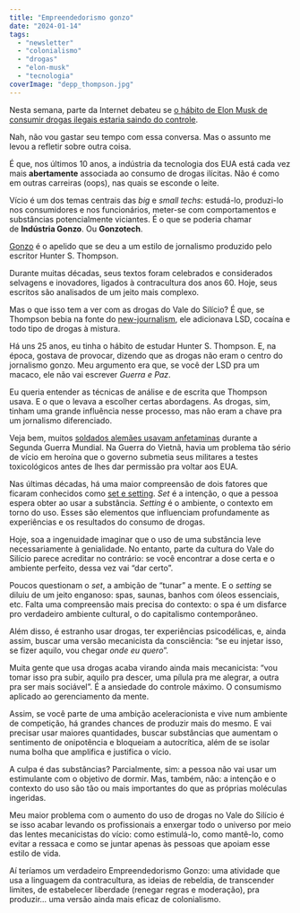 ```yaml
---
title: "Empreendedorismo gonzo"
date: "2024-01-14"
tags: 
  - "newsletter"
  - "colonialismo"
  - "drogas"
  - "elon-musk"
  - "tecnologia"
coverImage: "depp_thompson.jpg"
---
```


Nesta semana, parte da Internet debateu se [o hábito de Elon Musk de consumir drogas ilegais estaria saindo do controle](https://www.wsj.com/business/elon-musk-illegal-drugs-e826a9e1).

Nah, não vou gastar seu tempo com essa conversa. Mas o assunto me levou a refletir sobre outra coisa.

É que, nos últimos 10 anos, a indústria da tecnologia dos EUA está cada vez mais **abertamente** associada ao consumo de drogas ilícitas. Não é como em outras carreiras (oops), nas quais se esconde o leite.

Vício é um dos temas centrais das _big_ e _small techs_: estudá-lo, produzi-lo nos consumidores e nos funcionários, meter-se com comportamentos e substâncias potencialmente viciantes. É o que se poderia chamar de **Indústria Gonzo**. Ou **Gonzotech**.

[Gonzo](https://pt.wikipedia.org/wiki/Jornalismo_gonzo) é o apelido que se deu a um estilo de jornalismo produzido pelo escritor Hunter S. Thompson.

Durante muitas décadas, seus textos foram celebrados e considerados selvagens e inovadores, ligados à contracultura dos anos 60. Hoje, seus escritos são analisados de um jeito mais complexo.

Mas o que isso tem a ver com as drogas do Vale do Silício? É que, se Thompson bebia na fonte do [new-journalism](https://en.wikipedia.org/wiki/New_Journalism), ele adicionava LSD, cocaína e todo tipo de drogas à mistura.

Há uns 25 anos, eu tinha o hábito de estudar Hunter S. Thompson. E, na época, gostava de provocar, dizendo que as drogas não eram o centro do jornalismo gonzo. Meu argumento era que, se você der LSD pra um macaco, ele não vai escrever _Guerra e Paz_.

Eu queria entender as técnicas de análise e de escrita que Thompson usava. E o que o levava a escolher certas abordagens. As drogas, sim, tinham uma grande influência nesse processo, mas não eram a chave pra um jornalismo diferenciado.

Veja bem, muitos [soldados alemães usavam anfetaminas](https://www.amazon.com.br/Blitzed-Drugs-Germany-Norman-Ohler/dp/0241256992?&linkCode=ll1&tag=eduf-20&linkId=99db94f9c8a1631088b528abbdfb52eb&language=pt_BR&ref_=as_li_ss_tl) durante a Segunda Guerra Mundial. Na Guerra do Vietnã, havia um problema tão sério de vício em heroína que o governo submetia seus militares a testes toxicológicos antes de lhes dar permissão pra voltar aos EUA.

Nas últimas décadas, há uma maior compreensão de dois fatores que ficaram conhecidos como [set e setting](https://en.wikipedia.org/wiki/Set_and_setting). _Set_ é a intenção, o que a pessoa espera obter ao usar a substância. _Setting_ é o ambiente, o contexto em torno do uso. Esses são elementos que influenciam profundamente as experiências e os resultados do consumo de drogas.

Hoje, soa a ingenuidade imaginar que o uso de uma substância leve necessariamente à genialidade. No entanto, parte da cultura do Vale do Silício parece acreditar no contrário: se você encontrar a dose certa e o ambiente perfeito, dessa vez vai “dar certo”.

Poucos questionam o _set_, a ambição de “tunar” a mente. E o _setting_ se diluiu de um jeito enganoso: spas, saunas, banhos com óleos essenciais, etc. Falta uma compreensão mais precisa do contexto: o spa é um disfarce pro verdadeiro ambiente cultural, o do capitalismo contemporâneo.

Além disso, é estranho usar drogas, ter experiências psicodélicas, e, ainda assim, buscar uma versão mecanicista da consciência: “se eu injetar isso, se fizer aquilo, vou chegar _onde eu quero_”.

Muita gente que usa drogas acaba virando ainda mais mecanicista: “vou tomar isso pra subir, aquilo pra descer, uma pílula pra me alegrar, a outra pra ser mais sociável”. É a ansiedade do controle máximo. O consumismo aplicado ao gerenciamento da mente.

Assim, se você parte de uma ambição aceleracionista e vive num ambiente de competição, há grandes chances de produzir mais do mesmo. E vai precisar usar maiores quantidades, buscar substâncias que aumentam o sentimento de onipotência e bloqueiam a autocrítica, além de se isolar numa bolha que amplifica e justifica o vício.

A culpa é das substâncias? Parcialmente, sim: a pessoa não vai usar um estimulante com o objetivo de dormir. Mas, também, não: a intenção e o contexto do uso são tão ou mais importantes do que as próprias moléculas ingeridas.

Meu maior problema com o aumento do uso de drogas no Vale do Silício é se isso acabar levando os profissionais a enxergar todo o universo por meio das lentes mecanicistas do vício: como estimulá-lo, como mantê-lo, como evitar a ressaca e como se juntar apenas às pessoas que apoiam esse estilo de vida.

Aí teríamos um verdadeiro Empreendedorismo Gonzo: uma atividade que usa a linguagem da contracultura, as ideias de rebeldia, de transcender limites, de estabelecer liberdade (renegar regras e moderação), pra produzir… uma versão ainda mais eficaz de colonialismo.
